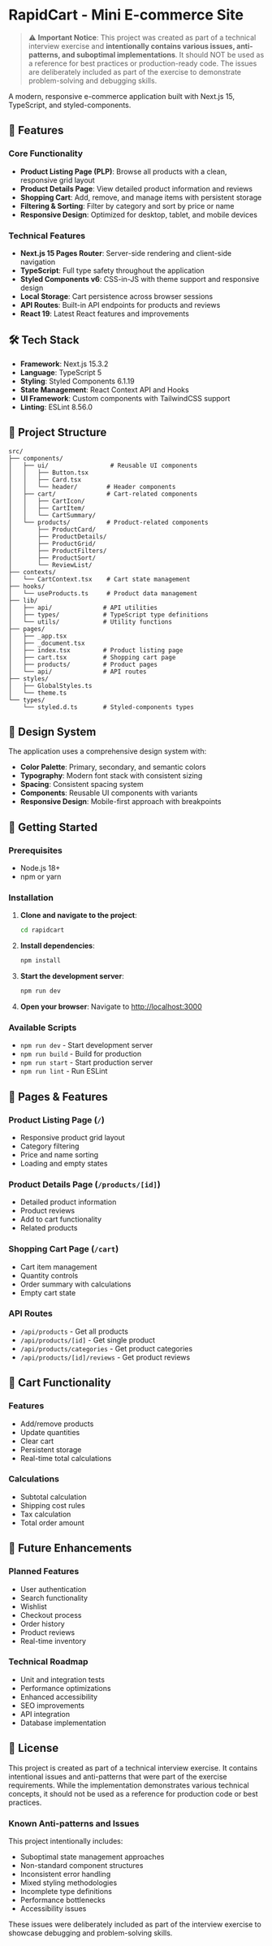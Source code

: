 # RapidCart - Mini E-commerce Site

> ⚠️ **Important Notice**: This project was created as part of a technical interview exercise and **intentionally contains various issues, anti-patterns, and suboptimal implementations**. It should NOT be used as a reference for best practices or production-ready code. The issues are deliberately included as part of the exercise to demonstrate problem-solving and debugging skills.

A modern, responsive e-commerce application built with Next.js 15, TypeScript, and styled-components.

## 🚀 Features

### Core Functionality

- **Product Listing Page (PLP)**: Browse all products with a clean, responsive grid layout
- **Product Details Page**: View detailed product information and reviews
- **Shopping Cart**: Add, remove, and manage items with persistent storage
- **Filtering & Sorting**: Filter by category and sort by price or name
- **Responsive Design**: Optimized for desktop, tablet, and mobile devices

### Technical Features

- **Next.js 15 Pages Router**: Server-side rendering and client-side navigation
- **TypeScript**: Full type safety throughout the application
- **Styled Components v6**: CSS-in-JS with theme support and responsive design
- **Local Storage**: Cart persistence across browser sessions
- **API Routes**: Built-in API endpoints for products and reviews
- **React 19**: Latest React features and improvements

## 🛠 Tech Stack

- **Framework**: Next.js 15.3.2
- **Language**: TypeScript 5
- **Styling**: Styled Components 6.1.19
- **State Management**: React Context API and Hooks
- **UI Framework**: Custom components with TailwindCSS support
- **Linting**: ESLint 8.56.0

## 📁 Project Structure

```
src/
├── components/
│   ├── ui/                 # Reusable UI components
│   │   ├── Button.tsx
│   │   ├── Card.tsx
│   │   └── header/        # Header components
│   ├── cart/              # Cart-related components
│   │   ├── CartIcon/
│   │   ├── CartItem/
│   │   └── CartSummary/
│   └── products/          # Product-related components
│       ├── ProductCard/
│       ├── ProductDetails/
│       ├── ProductGrid/
│       ├── ProductFilters/
│       ├── ProductSort/
│       └── ReviewList/
├── contexts/
│   └── CartContext.tsx    # Cart state management
├── hooks/
│   └── useProducts.ts     # Product data management
├── lib/
│   ├── api/              # API utilities
│   ├── types/            # TypeScript type definitions
│   └── utils/            # Utility functions
├── pages/
│   ├── _app.tsx
│   ├── _document.tsx
│   ├── index.tsx         # Product listing page
│   ├── cart.tsx          # Shopping cart page
│   ├── products/         # Product pages
│   └── api/              # API routes
├── styles/
│   ├── GlobalStyles.ts
│   └── theme.ts
└── types/
    └── styled.d.ts       # Styled-components types
```

## 🎨 Design System

The application uses a comprehensive design system with:

- **Color Palette**: Primary, secondary, and semantic colors
- **Typography**: Modern font stack with consistent sizing
- **Spacing**: Consistent spacing system
- **Components**: Reusable UI components with variants
- **Responsive Design**: Mobile-first approach with breakpoints

## 🔧 Getting Started

### Prerequisites

- Node.js 18+
- npm or yarn

### Installation

1. **Clone and navigate to the project**:

   ```bash
   cd rapidcart
   ```

2. **Install dependencies**:

   ```bash
   npm install
   ```

3. **Start the development server**:

   ```bash
   npm run dev
   ```

4. **Open your browser**:
   Navigate to [http://localhost:3000](http://localhost:3000)

### Available Scripts

- `npm run dev` - Start development server
- `npm run build` - Build for production
- `npm run start` - Start production server
- `npm run lint` - Run ESLint

## 📱 Pages & Features

### Product Listing Page (`/`)

- Responsive product grid layout
- Category filtering
- Price and name sorting
- Loading and empty states

### Product Details Page (`/products/[id]`)

- Detailed product information
- Product reviews
- Add to cart functionality
- Related products

### Shopping Cart Page (`/cart`)

- Cart item management
- Quantity controls
- Order summary with calculations
- Empty cart state

### API Routes

- `/api/products` - Get all products
- `/api/products/[id]` - Get single product
- `/api/products/categories` - Get product categories
- `/api/products/[id]/reviews` - Get product reviews

## 🛒 Cart Functionality

### Features

- Add/remove products
- Update quantities
- Clear cart
- Persistent storage
- Real-time total calculations

### Calculations

- Subtotal calculation
- Shipping cost rules
- Tax calculation
- Total order amount

## 🔮 Future Enhancements

### Planned Features

- User authentication
- Search functionality
- Wishlist
- Checkout process
- Order history
- Product reviews
- Real-time inventory

### Technical Roadmap

- Unit and integration tests
- Performance optimizations
- Enhanced accessibility
- SEO improvements
- API integration
- Database implementation

## 📄 License

This project is created as part of a technical interview exercise. It contains intentional issues and anti-patterns that were part of the exercise requirements. While the implementation demonstrates various technical concepts, it should not be used as a reference for production code or best practices.

### Known Anti-patterns and Issues

This project intentionally includes:

- Suboptimal state management approaches
- Non-standard component structures
- Inconsistent error handling
- Mixed styling methodologies
- Incomplete type definitions
- Performance bottlenecks
- Accessibility issues

These issues were deliberately included as part of the interview exercise to showcase debugging and problem-solving skills.
